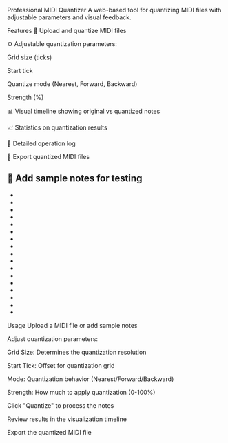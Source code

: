 Professional MIDI Quantizer
A web-based tool for quantizing MIDI files with adjustable parameters and visual feedback.

Features
🎵 Upload and quantize MIDI files

⚙️ Adjustable quantization parameters:

Grid size (ticks)

Start tick

Quantize mode (Nearest, Forward, Backward)

Strength (%)

📊 Visual timeline showing original vs quantized notes

📈 Statistics on quantization results

📝 Detailed operation log

💾 Export quantized MIDI files

🎹 Add sample notes for testing
-
-
-
-
-
-
-
-
-
-
-
-
-
-
-
-
-
-




Usage
Upload a MIDI file or add sample notes

Adjust quantization parameters:

Grid Size: Determines the quantization resolution

Start Tick: Offset for quantization grid

Mode: Quantization behavior (Nearest/Forward/Backward)

Strength: How much to apply quantization (0-100%)

Click "Quantize" to process the notes

Review results in the visualization timeline

Export the quantized MIDI file
